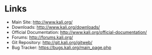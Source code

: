 # Links

* Main Site: http://www.kali.org/
* Downloads: http://www.kali.org/downloads/
* Official Documentation: http://www.kali.org/official-documentation/
* Forums: http://forums.kali.org/
* Git Repository: http://git.kali.org/gitweb/
* Bug Tracker: https://bugs.kali.org/main_page.php